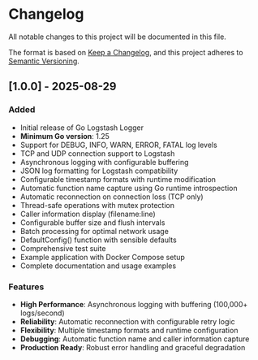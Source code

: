 # Changelog

All notable changes to this project will be documented in this file.

The format is based on [Keep a Changelog](https://keepachangelog.com/en/1.0.0/),
and this project adheres to [Semantic Versioning](https://semver.org/spec/v2.0.0.html).

## [1.0.0] - 2025-08-29

### Added
- Initial release of Go Logstash Logger
- **Minimum Go version**: 1.25
- Support for DEBUG, INFO, WARN, ERROR, FATAL log levels
- TCP and UDP connection support to Logstash
- Asynchronous logging with configurable buffering
- JSON log formatting for Logstash compatibility
- Configurable timestamp formats with runtime modification
- Automatic function name capture using Go runtime introspection
- Automatic reconnection on connection loss (TCP only)
- Thread-safe operations with mutex protection
- Caller information display (filename:line)
- Configurable buffer size and flush intervals
- Batch processing for optimal network usage
- DefaultConfig() function with sensible defaults
- Comprehensive test suite
- Example application with Docker Compose setup
- Complete documentation and usage examples

### Features
- **High Performance**: Asynchronous logging with buffering (100,000+ logs/second)
- **Reliability**: Automatic reconnection with configurable retry logic
- **Flexibility**: Multiple timestamp formats and runtime configuration
- **Debugging**: Automatic function name and caller information capture
- **Production Ready**: Robust error handling and graceful degradation
